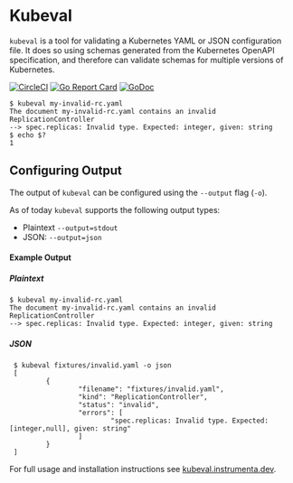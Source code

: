 # Kubeval

`kubeval` is a tool for validating a Kubernetes YAML or JSON configuration file.
It does so using schemas generated from the Kubernetes OpenAPI specification, and
therefore can validate schemas for multiple versions of Kubernetes.

[![CircleCI](https://circleci.com/gh/instrumenta/kubeval.svg?style=svg)](https://circleci.com/gh/instrumenta/kubeval)
[![Go Report
Card](https://goreportcard.com/badge/github.com/instrumenta/kubeval)](https://goreportcard.com/report/github.com/instrumenta/kubeval)
[![GoDoc](https://godoc.org/github.com/instrumenta/kubeval?status.svg)](https://godoc.org/github.com/instrumenta/kubeval)


```console
$ kubeval my-invalid-rc.yaml
The document my-invalid-rc.yaml contains an invalid ReplicationController
--> spec.replicas: Invalid type. Expected: integer, given: string
$ echo $?
1
```

## Configuring Output

The output of `kubeval` can be configured using the `--output` flag (`-o`).

As of today `kubeval` supports the following output types:

- Plaintext `--output=stdout`
- JSON: `--output=json`

#### Example Output

##### Plaintext

```console
$ kubeval my-invalid-rc.yaml
The document my-invalid-rc.yaml contains an invalid ReplicationController
--> spec.replicas: Invalid type. Expected: integer, given: string
```

##### JSON

```console
 $ kubeval fixtures/invalid.yaml -o json
 [
         {
                 "filename": "fixtures/invalid.yaml",
                 "kind": "ReplicationController",
                 "status": "invalid",
                 "errors": [
                         "spec.replicas: Invalid type. Expected: [integer,null], given: string"
                 ]
         }
 ]
```


For full usage and installation instructions see [kubeval.instrumenta.dev](https://kubeval.instrumenta.dev/).
